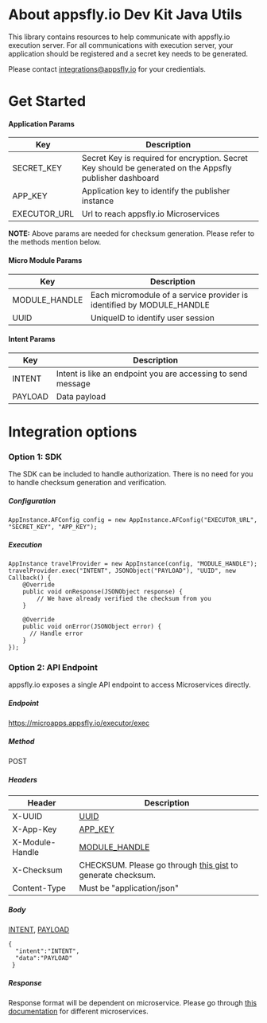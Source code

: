 # About appsfly.io Dev Kit Java Utils
This library contains resources to help communicate with appsfly.io execution server.
For all communications with execution server, your application should be registered and a secret key needs to be generated. 

Please contact integrations@appsfly.io for your credientials.

#  Get Started
#### Application Params
| Key | Description |
| --- | --- |
| SECRET_KEY <a name="SECRET_KEY"></a>  | Secret Key is required for encryption. Secret Key should be generated on the Appsfly publisher dashboard |
| APP_KEY <a name="APP_KEY"></a> | Application key to identify the publisher instance|
| EXECUTOR_URL <a name="EXECUTOR_URL"></a> | Url to reach appsfly.io Microservices |

**NOTE:** Above params are needed for checksum generation. Please refer to the methods mention below.

#### Micro Module Params

| Key | Description |
| --- | --- |
| MODULE_HANDLE <a name="MODULE_HANDLE"></a> | Each micromodule of a service provider is identified by MODULE_HANDLE |
| UUID <a name="UUID"></a> | UniqueID to identify user session|

#### Intent Params
| Key | Description |
| --- | --- |
| INTENT | Intent is like an endpoint you are accessing to send message |
| PAYLOAD | Data payload |

# Integration options  

### Option 1: SDK
The SDK can be included to handle authorization. There is no need for you to handle checksum generation and verification.

##### Configuration
```
AppInstance.AFConfig config = new AppInstance.AFConfig("EXECUTOR_URL", "SECRET_KEY", "APP_KEY");
```  
##### Execution
```
AppInstance travelProvider = new AppInstance(config, "MODULE_HANDLE");
travelProvider.exec("INTENT", JSONObject("PAYLOAD"), "UUID", new Callback() {
    @Override
    public void onResponse(JSONObject response) {
        // We have already verified the checksum from you
    }

    @Override
    public void onError(JSONObject error) {
      // Handle error
    }
});
```

### Option 2: API Endpoint
appsfly.io exposes a single API endpoint to access Microservices directly.

##### Endpoint
https://microapps.appsfly.io/executor/exec

##### Method
POST

##### Headers
| Header | Description |
| --- | --- |
| X-UUID | [UUID](#UUID) |
| X-App-Key | [APP_KEY](#APP_KEY)|
| X-Module-Handle | [MODULE_HANDLE](#MODULE_HANDLE)|
| X-Checksum | CHECKSUM. Please go through [this gist]() to generate checksum. |
| Content-Type | Must be "application/json" |

##### Body
[INTENT](#INTENT), [PAYLOAD](#PAYLOAD)
``` 
{
  "intent":"INTENT",
  "data":"PAYLOAD"
 } 
 ```

##### Response
Response format will be dependent on microservice. Please go through [this documentation]() for different microservices.
